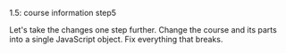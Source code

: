 1.5: course information step5

Let's take the changes one step further. Change the course and its parts into a single JavaScript object. Fix everything that breaks.
